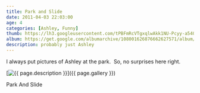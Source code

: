 ```yaml
---
title: Park and Slide
date: 2011-04-03 22:03:00
age: 4
categories: [Ashley, Funny]
thumb: https://lh3.googleusercontent.com/tPBFmRcVTgxqlwAkk1NU-Pcyy-a540wFxQyMRFpZ-nqun96TxHYkdGJW4P21CaksyKbuLdizgvqqtXV-BNrbqJhyd1Gz0Jxjr8lYuL96rSg=w165-h220
album: https://get.google.com/albumarchive/108001626876662627571/album/AF1QipObZefiAtoaPEaW1dyhs3PnPkyg0hg4mEpN2SIv?authKey=CKqf05OU6rKKrAE
description: probably just Ashley
---
```

I always put pictures of Ashley at the park.  So, no surprises here right.

[<img src="{{ page.thumb }}" alt="{{ page.description }}" class="wyseguys-album"/>]({{ page.gallery }})

Park And Slide